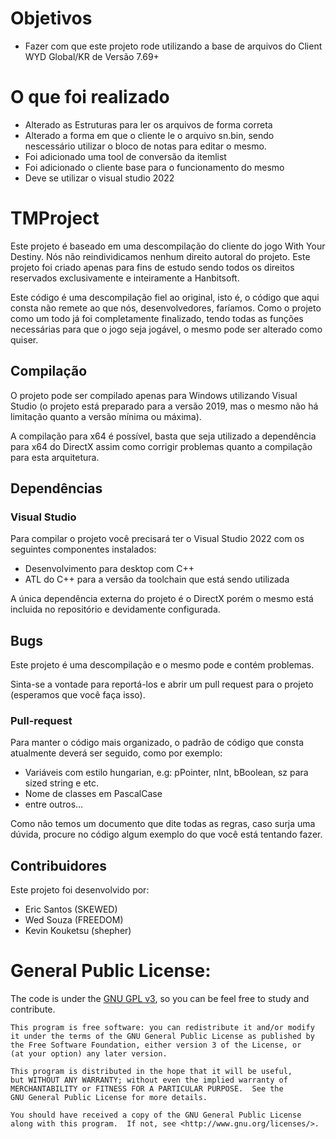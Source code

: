 # Objetivos
- Fazer com que este projeto rode utilizando a base de arquivos do Client WYD Global/KR de Versão 7.69+

# O que foi realizado
- Alterado as Estruturas para ler os arquivos de forma correta
- Alterado a forma em que o cliente le o arquivo sn.bin, sendo nescessário utilizar o bloco de notas para editar o mesmo.
- Foi adicionado uma tool de conversão da itemlist
- Foi adicionado o cliente base para o funcionamento do mesmo
- Deve se utilizar o visual studio 2022




# TMProject

Este projeto é baseado em uma descompilação do cliente do jogo With Your Destiny. 
Nós não reindividicamos nenhum direito autoral do projeto. Este projeto foi criado apenas para fins de estudo sendo todos os direitos reservados exclusivamente e inteiramente a Hanbitsoft.

Este código é uma descompilação fiel ao original, isto é, o código que aqui consta não remete ao que nós, desenvolvedores, faríamos. Como o projeto como um todo já foi completamente finalizado, tendo todas as funções necessárias para que o jogo seja jogável, o mesmo pode ser alterado como quiser.

## Compilação
O projeto pode ser compilado apenas para Windows utilizando Visual Studio (o projeto está preparado para a versão 2019, mas o mesmo não há limitação quanto a versão mínima ou máxima). 

A compilação para x64 é possível, basta que seja utilizado a dependência para x64 do DirectX assim como corrigir problemas quanto a compilação para esta arquitetura.

## Dependências

### Visual Studio
Para compilar o projeto você precisará ter o Visual Studio 2022 com os seguintes componentes instalados:
- Desenvolvimento para desktop com C++
- ATL do C++ para a versão da toolchain que está sendo utilizada

A única dependência externa do projeto é o DirectX porém o mesmo está incluida no repositório e devidamente configurada.

## Bugs
Este projeto é uma descompilação e o mesmo pode e contém problemas. 

Sinta-se a vontade para reportá-los e abrir um pull request para o projeto (esperamos que você faça isso). 

### Pull-request
Para manter o código mais organizado, o padrão de código que consta atualmente deverá ser seguido, como por exemplo:
- Variáveis com estilo hungarian, e.g: pPointer, nInt, bBoolean, sz para sized string e etc.
- Nome de classes em PascalCase
- entre outros...

Como não temos um documento que dite todas as regras, caso surja uma dúvida, procure no código algum exemplo do que você está tentando fazer.

## Contribuidores
Este projeto foi desenvolvido por:
- Eric Santos (SKEWED)
- Wed Souza (FREEDOM)
- Kevin Kouketsu (shepher)

# General Public License:

The code is under the [GNU GPL v3](https://www.gnu.org/licenses/gpl-3.0.html), so you can be feel free to study and contribute.

    This program is free software: you can redistribute it and/or modify
    it under the terms of the GNU General Public License as published by
    the Free Software Foundation, either version 3 of the License, or
    (at your option) any later version.

    This program is distributed in the hope that it will be useful,
    but WITHOUT ANY WARRANTY; without even the implied warranty of
    MERCHANTABILITY or FITNESS FOR A PARTICULAR PURPOSE.  See the
    GNU General Public License for more details.

    You should have received a copy of the GNU General Public License
    along with this program.  If not, see <http://www.gnu.org/licenses/>.
